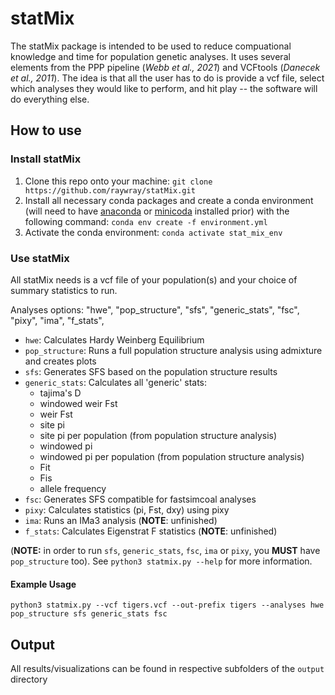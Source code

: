 # statMix
The statMix package is intended to be used to reduce compuational knowledge and time for population genetic analyses. It uses several elements from the PPP pipeline (*Webb et al., 2021*) and VCFtools (*Danecek et al., 2011*). The idea is that all the user has to do is provide a vcf file, select which analyses they would like to perform, and hit play -- the software will do everything else. 

## How to use
### Install statMix
1. Clone this repo onto your machine:
`git clone https://github.com/raywray/statMix.git`
2. Install all necessary conda packages and create a conda environment (will need to have [anaconda](https://docs.anaconda.com/free/anaconda/install/) or [minicoda](https://docs.anaconda.com/free/miniconda/miniconda-install/) installed prior) with the following command: 
`conda env create -f environment.yml`
3. Activate the conda environment: `conda activate stat_mix_env`

### Use statMix
All statMix needs is a vcf file of your population(s) and your choice of summary statistics to run.

Analyses options: 
"hwe",
"pop_structure",
"sfs",
"generic_stats",
"fsc",
"pixy",
"ima",
"f_stats",
- `hwe`: Calculates Hardy Weinberg Equilibrium
- `pop_structure`: Runs a full population structure analysis using admixture and creates plots
- `sfs`: Generates SFS based on the population structure results
- `generic_stats`: Calculates all 'generic' stats: 
    - tajima's D
    - windowed weir Fst
    - weir Fst
    - site pi
    - site pi per population (from population structure analysis)
    - windowed pi
    - windowed pi per population (from population structure analysis)
    - Fit
    - Fis
    - allele frequency
- `fsc`: Generates SFS compatible for fastsimcoal analyses
- `pixy`: Calculates statistics (pi, Fst, dxy) using pixy
- `ima`: Runs an IMa3 analysis (**NOTE**: unfinished)
- `f_stats`: Calculates Eigenstrat F statistics (**NOTE**: unfinished)

(**NOTE:** in order to run `sfs`, `generic_stats`, `fsc`, `ima` or `pixy`, you **MUST** have `pop_structure` too). See `python3 statmix.py --help` for more information.

#### Example Usage
`python3 statmix.py --vcf tigers.vcf --out-prefix tigers --analyses hwe pop_structure sfs generic_stats fsc`

## Output
All results/visualizations can be found in respective subfolders of the `output` directory




